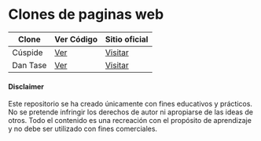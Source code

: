 # Clones de paginas web

| Clone    | Ver Código                                                               | Sitio oficial                                         |
| -------- | ------------------------------------------------------------------------ | ----------------------------------------------------- |
| Cúspide  | [Ver](https://github.com/JGRoldan/web-clone-lab/tree/main/cuspide-clone) | [Visitar](https://cuspide.com/tienda/)                |
| Dan Tase | [Ver](https://github.com/JGRoldan/web-clone-lab/tree/main/dantase-clone) | [Visitar](https://www.dantase.com/?ref=land-book.com) |

#### Disclaimer

Este repositorio se ha creado únicamente con fines educativos y prácticos. No se pretende infringir los derechos de autor ni apropiarse de las ideas de otros. Todo el contenido es una recreación con el propósito de aprendizaje y no debe ser utilizado con fines comerciales.
